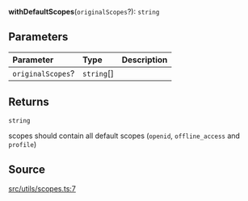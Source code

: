 **withDefaultScopes**(`originalScopes`?): `string`

## Parameters

| Parameter         | Type       | Description |
| :---------------- | :--------- | :---------- |
| `originalScopes`? | `string`[] |             |

## Returns

`string`

scopes should contain all default scopes (`openid`, `offline_access` and `profile`)

## Source

[src/utils/scopes.ts:7](https://github.com/logto-io/js/blob/54d7193/packages/js/src/utils/scopes.ts#L7)
